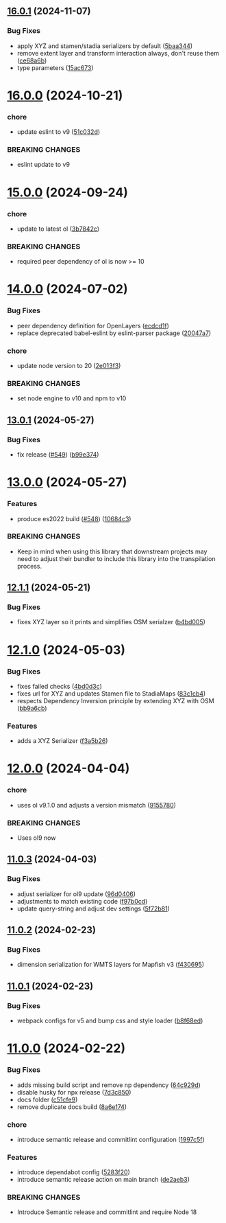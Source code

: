 ## [16.0.1](https://github.com/terrestris/mapfish-print-manager/compare/v16.0.0...v16.0.1) (2024-11-07)


### Bug Fixes

* apply XYZ and stamen/stadia serializers by default ([5baa344](https://github.com/terrestris/mapfish-print-manager/commit/5baa3444d54a5c2cd93d312b787668e665dfcd64))
* remove extent layer and transform interaction always, don't reuse them ([ce68a6b](https://github.com/terrestris/mapfish-print-manager/commit/ce68a6bfd1f2d35344fa4bc647eee85a929adb96))
* type parameters ([15ac673](https://github.com/terrestris/mapfish-print-manager/commit/15ac673e1482b913f049de63e4115ff73e8512a1))

# [16.0.0](https://github.com/terrestris/mapfish-print-manager/compare/v15.0.0...v16.0.0) (2024-10-21)


### chore

* update eslint to v9 ([51c032d](https://github.com/terrestris/mapfish-print-manager/commit/51c032dc02ae8990a4e3cbf651e014e72c3f8b2f))


### BREAKING CHANGES

* eslint update to v9

# [15.0.0](https://github.com/terrestris/mapfish-print-manager/compare/v14.0.0...v15.0.0) (2024-09-24)


### chore

* update to latest ol ([3b7842c](https://github.com/terrestris/mapfish-print-manager/commit/3b7842c35c375feca5a9b31dd04ef2590df52e2a))


### BREAKING CHANGES

* required peer dependency of ol is now >= 10

# [14.0.0](https://github.com/terrestris/mapfish-print-manager/compare/v13.0.1...v14.0.0) (2024-07-02)


### Bug Fixes

* peer dependency definition for OpenLayers ([ecdcd1f](https://github.com/terrestris/mapfish-print-manager/commit/ecdcd1fe9895a4e7ceab86038735f9fa9d7019d5))
* replace deprecated babel-eslint by eslint-parser package ([20047a7](https://github.com/terrestris/mapfish-print-manager/commit/20047a728f919c2858c96706c4fd521f0c53909f))


### chore

* update node version to 20 ([2e013f3](https://github.com/terrestris/mapfish-print-manager/commit/2e013f3e1e86c9659429b98062556a0871a46144))


### BREAKING CHANGES

* set node engine to v10 and npm to v10

## [13.0.1](https://github.com/terrestris/mapfish-print-manager/compare/v13.0.0...v13.0.1) (2024-05-27)


### Bug Fixes

* fix release ([#549](https://github.com/terrestris/mapfish-print-manager/issues/549)) ([b99e374](https://github.com/terrestris/mapfish-print-manager/commit/b99e374ea4b723d64f5b7f8a43a5193668c2e974))

# [13.0.0](https://github.com/terrestris/mapfish-print-manager/compare/v12.1.1...v13.0.0) (2024-05-27)


### Features

* produce es2022 build ([#548](https://github.com/terrestris/mapfish-print-manager/issues/548)) ([10684c3](https://github.com/terrestris/mapfish-print-manager/commit/10684c333350b49d5fae0595bf33de5a822d7283))


### BREAKING CHANGES

* Keep in mind when using this library that
downstream projects may need to adjust their bundler to include
this library into the transpilation process.

## [12.1.1](https://github.com/terrestris/mapfish-print-manager/compare/v12.1.0...v12.1.1) (2024-05-21)


### Bug Fixes

* fixes XYZ layer so it prints and simplifies OSM serialzer ([b4bd005](https://github.com/terrestris/mapfish-print-manager/commit/b4bd005645dd52149a420df866649a40c94ce6c0))

# [12.1.0](https://github.com/terrestris/mapfish-print-manager/compare/v12.0.0...v12.1.0) (2024-05-03)


### Bug Fixes

* fixes failed checks ([4bd0d3c](https://github.com/terrestris/mapfish-print-manager/commit/4bd0d3c9d53470d294507319f2210e4c16a2d4a3))
* fixes url for XYZ and updates Stamen file to StadiaMaps ([83c1cb4](https://github.com/terrestris/mapfish-print-manager/commit/83c1cb4080895eb0c35207f2e6116255a1bcc31e))
* respects Dependency Inversion principle by extending XYZ with OSM ([bb9a6cb](https://github.com/terrestris/mapfish-print-manager/commit/bb9a6cb71f831a645d52eff4b1b1fa7c27cda377))


### Features

* adds a XYZ Serializer ([f3a5b26](https://github.com/terrestris/mapfish-print-manager/commit/f3a5b26e6474927343396f140dd06140f80e1173))

# [12.0.0](https://github.com/terrestris/mapfish-print-manager/compare/v11.0.3...v12.0.0) (2024-04-04)


### chore

* uses ol v9.1.0 and adjusts a version mismatch ([9155780](https://github.com/terrestris/mapfish-print-manager/commit/915578068138f55ecbe29603ee3530c22ab9553c))


### BREAKING CHANGES

* Uses ol9 now

## [11.0.3](https://github.com/terrestris/mapfish-print-manager/compare/v11.0.2...v11.0.3) (2024-04-03)


### Bug Fixes

* adjust serializer for ol9 update ([96d0406](https://github.com/terrestris/mapfish-print-manager/commit/96d040664cac14ff37e09cd5f58d2e1a21186b18))
* adjustments to match existing code ([f97b0cd](https://github.com/terrestris/mapfish-print-manager/commit/f97b0cdfae3bbb971e055ac02058034e5c825b4b))
* update query-string and adjust dev settings ([5f72b81](https://github.com/terrestris/mapfish-print-manager/commit/5f72b81af747df18b196c3ad02b863cebb952afd))

## [11.0.2](https://github.com/terrestris/mapfish-print-manager/compare/v11.0.1...v11.0.2) (2024-02-23)


### Bug Fixes

* dimension serialization for WMTS layers for Mapfish v3 ([f430695](https://github.com/terrestris/mapfish-print-manager/commit/f430695ab15d3b5abf1cb1d6317fd0c39b0b1990))

## [11.0.1](https://github.com/terrestris/mapfish-print-manager/compare/v11.0.0...v11.0.1) (2024-02-23)


### Bug Fixes

* webpack configs for v5 and bump css and style loader ([b8f68ed](https://github.com/terrestris/mapfish-print-manager/commit/b8f68edbb12b72e14ad04ca99b03186fe88fbd6a))

# [11.0.0](https://github.com/terrestris/mapfish-print-manager/compare/v10.1.0...v11.0.0) (2024-02-22)


### Bug Fixes

* adds missing build script and remove np dependency ([64c929d](https://github.com/terrestris/mapfish-print-manager/commit/64c929da8045c4d0761bed1fdcc4e4448c93d2fd))
* disable husky for npx release ([7d3c850](https://github.com/terrestris/mapfish-print-manager/commit/7d3c850708581bfa270d0643ec8fd2ec6dadaa6c))
* docs folder ([c51cfe9](https://github.com/terrestris/mapfish-print-manager/commit/c51cfe9f91b6612a3eee6e52826ac2276f3a722e))
* remove duplicate docs build ([8a6e174](https://github.com/terrestris/mapfish-print-manager/commit/8a6e17443c3a0d407106fd0d84b805608e1fff8b))


### chore

* introduce semantic release and commitlint configuration ([1997c5f](https://github.com/terrestris/mapfish-print-manager/commit/1997c5f45af0579e83ee11ec6c38bc438912efce))


### Features

* introduce dependabot config ([5283f20](https://github.com/terrestris/mapfish-print-manager/commit/5283f209774017c19105b32c42aba4e1e906d399))
* introduce semantic release action on main branch ([de2aeb3](https://github.com/terrestris/mapfish-print-manager/commit/de2aeb38faf21e278252282c31a2f9bcaf8de241))


### BREAKING CHANGES

* Introduce Semantic release and commitlint and require
Node 18
